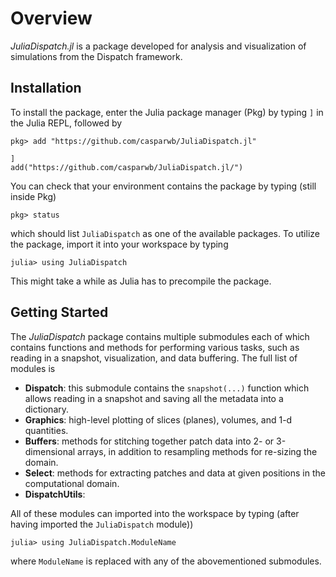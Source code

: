 # Overview

_JuliaDispatch.jl_ is a package developed for analysis and visualization of simulations from the Dispatch framework.

## Installation

To install the package, enter the Julia package manager (Pkg) by typing `]` in the Julia REPL, followed by

`pkg> add "https://github.com/casparwb/JuliaDispatch.jl"`

```@repl
]
add("https://github.com/casparwb/JuliaDispatch.jl/")
```

You can check that your environment contains the package by typing (still inside Pkg)

`pkg> status`

which should list `JuliaDispatch` as one of the available packages. To utilize the package, import it into your workspace by typing

`julia> using JuliaDispatch`

This might take a while as Julia has to precompile the package. 

## Getting Started

The _JuliaDispatch_ package contains multiple submodules each of which contains functions and methods for performing various tasks, such as reading in a snapshot, visualization, and data buffering. The full list of modules is

* __Dispatch__: this submodule contains the `snapshot(...)` function which allows reading in a snapshot and saving all the metadata into a dictionary.
* __Graphics__: high-level plotting of slices (planes), volumes, and 1-d quantities.
* __Buffers__: methods for stitching together patch data into 2- or 3-dimensional arrays, in addition to resampling methods for re-sizing the domain.
* __Select__: methods for extracting patches and data at given positions in the computational domain.
* __DispatchUtils__: 

All of these modules can imported into the workspace by typing (after having imported the `JuliaDispatch` module))

`julia> using JuliaDispatch.ModuleName`

where `ModuleName` is replaced with any of the abovementioned submodules.